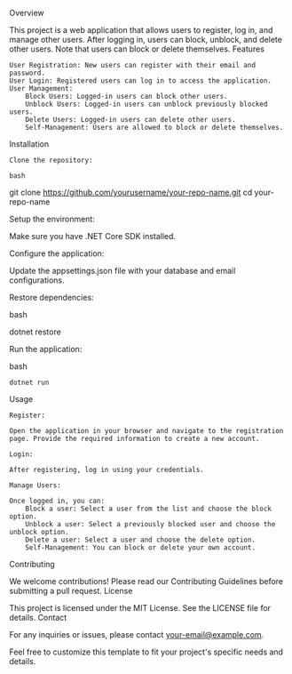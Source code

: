 Overview

This project is a web application that allows users to register, log in, and manage other users. After logging in, users can block, unblock, and delete other users. Note that users can block or delete themselves.
Features

    User Registration: New users can register with their email and password.
    User Login: Registered users can log in to access the application.
    User Management:
        Block Users: Logged-in users can block other users.
        Unblock Users: Logged-in users can unblock previously blocked users.
        Delete Users: Logged-in users can delete other users.
        Self-Management: Users are allowed to block or delete themselves.

Installation

    Clone the repository:

    bash

git clone https://github.com/yourusername/your-repo-name.git
cd your-repo-name

Setup the environment:

Make sure you have .NET Core SDK installed.

Configure the application:

Update the appsettings.json file with your database and email configurations.

Restore dependencies:

bash

dotnet restore

Run the application:

bash

    dotnet run

Usage

    Register:

    Open the application in your browser and navigate to the registration page. Provide the required information to create a new account.

    Login:

    After registering, log in using your credentials.

    Manage Users:

    Once logged in, you can:
        Block a user: Select a user from the list and choose the block option.
        Unblock a user: Select a previously blocked user and choose the unblock option.
        Delete a user: Select a user and choose the delete option.
        Self-Management: You can block or delete your own account.

Contributing

We welcome contributions! Please read our Contributing Guidelines before submitting a pull request.
License

This project is licensed under the MIT License. See the LICENSE file for details.
Contact

For any inquiries or issues, please contact your-email@example.com.

Feel free to customize this template to fit your project's specific needs and details.
